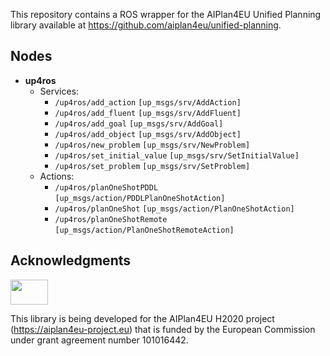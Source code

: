 This repository contains a ROS wrapper for the AIPlan4EU Unified Planning library available at https://github.com/aiplan4eu/unified-planning.

## Nodes

* **up4ros**
  * Services:
    * `/up4ros/add_action` `[up_msgs/srv/AddAction]` 
    * `/up4ros/add_fluent` `[up_msgs/srv/AddFluent]` 
    * `/up4ros/add_goal` `[up_msgs/srv/AddGoal]` 
    * `/up4ros/add_object` `[up_msgs/srv/AddObject]` 
    * `/up4ros/new_problem` `[up_msgs/srv/NewProblem]` 
    * `/up4ros/set_initial_value` `[up_msgs/srv/SetInitialValue]` 
    * `/up4ros/set_problem` `[up_msgs/srv/SetProblem]`
  * Actions:
    * `/up4ros/planOneShotPDDL` `[up_msgs/action/PDDLPlanOneShotAction]`
    * `/up4ros/planOneShot` `[up_msgs/action/PlanOneShotAction]`
    * `/up4ros/planOneShotRemote` `[up_msgs/action/PlanOneShotRemoteAction]`

## Acknowledgments

<img src="https://www.aiplan4eu-project.eu/wp-content/uploads/2021/07/euflag.png" width="60" height="40">

This library is being developed for the AIPlan4EU H2020 project (https://aiplan4eu-project.eu) that is funded by the European Commission under grant agreement number 101016442.
